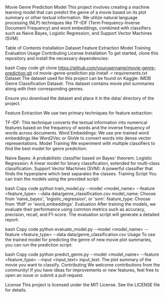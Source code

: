 Movie Genre Prediction Model
This project involves creating a machine learning model that can predict the genre of a movie based on its plot summary or other textual information. We utilize natural language processing (NLP) techniques like TF-IDF (Term Frequency-Inverse Document Frequency) and word embeddings, combined with classifiers such as Naive Bayes, Logistic Regression, and Support Vector Machines (SVM).

Table of Contents
Installation
Dataset
Feature Extraction
Model Training
Evaluation
Usage
Contributing
License
Installation
To get started, clone this repository and install the necessary dependencies:

bash
Copy code
git clone https://github.com/yourusername/movie-genre-prediction.git
cd movie-genre-prediction
pip install -r requirements.txt
Dataset
The dataset used for this project can be found on Kaggle: IMDB Genre Classification Dataset. This dataset contains movie plot summaries along with their corresponding genres.

Ensure you download the dataset and place it in the data/ directory of the project.

Feature Extraction
We use two primary techniques for feature extraction:

TF-IDF: This technique converts the textual information into numerical features based on the frequency of words and the inverse frequency of words across documents.
Word Embeddings: We use pre-trained word embeddings like Word2Vec or GloVe to convert words into dense vector representations.
Model Training
We experiment with multiple classifiers to find the best model for genre prediction:

Naive Bayes: A probabilistic classifier based on Bayes' theorem.
Logistic Regression: A linear model for binary classification, extended for multi-class classification.
Support Vector Machines (SVM): A powerful classifier that finds the hyperplane which best separates the classes.
Training Script
You can train the models using the provided script:

bash
Copy code
python train_model.py --model <model_name> --feature <feature_type> --data data/genre_classification.csv
model_name: Choose from 'naive_bayes', 'logistic_regression', or 'svm'.
feature_type: Choose from 'tfidf' or 'word_embeddings'.
Evaluation
After training the models, we evaluate their performance using common metrics such as accuracy, precision, recall, and F1-score. The evaluation script will generate a detailed report:

bash
Copy code
python evaluate_model.py --model <model_name> --feature <feature_type> --data data/genre_classification.csv
Usage
To use the trained model for predicting the genre of new movie plot summaries, you can run the prediction script:

bash
Copy code
python predict_genre.py --model <model_name> --feature <feature_type> --input <input_text>
input_text: The plot summary of the movie you want to classify.
Contributing
We welcome contributions from the community! If you have ideas for improvements or new features, feel free to open an issue or submit a pull request.

License
This project is licensed under the MIT License. See the LICENSE file for details.
